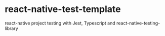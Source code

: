 # react-native-test-template
react-native project testing with Jest, Typescript and react-native-testing-library
